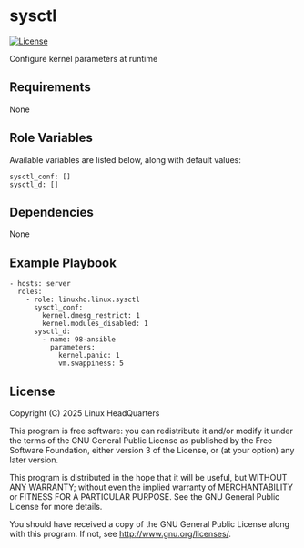 # sysctl

[![License](https://img.shields.io/badge/license-GPLv3-lightgreen)](https://www.gnu.org/licenses/gpl-3.0.en.html#license-text)

Configure kernel parameters at runtime

## Requirements

None

## Role Variables

Available variables are listed below, along with default values:

    sysctl_conf: []
    sysctl_d: []

## Dependencies

None

## Example Playbook

    - hosts: server
      roles:
        - role: linuxhq.linux.sysctl
          sysctl_conf:
            kernel.dmesg_restrict: 1
            kernel.modules_disabled: 1
          sysctl_d:
            - name: 98-ansible
              parameters:
                kernel.panic: 1
                vm.swappiness: 5

## License

Copyright (C) 2025 Linux HeadQuarters

This program is free software: you can redistribute it and/or modify
it under the terms of the GNU General Public License as published by
the Free Software Foundation, either version 3 of the License, or
(at your option) any later version.

This program is distributed in the hope that it will be useful,
but WITHOUT ANY WARRANTY; without even the implied warranty of
MERCHANTABILITY or FITNESS FOR A PARTICULAR PURPOSE. See the
GNU General Public License for more details.

You should have received a copy of the GNU General Public License
along with this program. If not, see <http://www.gnu.org/licenses/>.
